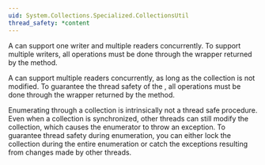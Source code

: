 ```yaml
---
uid: System.Collections.Specialized.CollectionsUtil
thread_safety: *content
---
```


A <xref href="System.Collections.Hashtable"></xref> can support one writer and multiple readers concurrently. To support multiple writers, all operations must be done through the wrapper returned by the <xref href="System.Collections.Hashtable.Synchronized(System.Collections.Hashtable)"></xref> method.  
  
 A <xref href="System.Collections.SortedList"></xref> can support multiple readers concurrently, as long as the collection is not modified. To guarantee the thread safety of the <xref href="System.Collections.SortedList"></xref>, all operations must be done through the wrapper returned by the <xref href="System.Collections.SortedList.Synchronized(System.Collections.SortedList)"></xref> method.  
  
 Enumerating through a collection is intrinsically not a thread safe procedure. Even when a collection is synchronized, other threads can still modify the collection, which causes the enumerator to throw an exception. To guarantee thread safety during enumeration, you can either lock the collection during the entire enumeration or catch the exceptions resulting from changes made by other threads.


